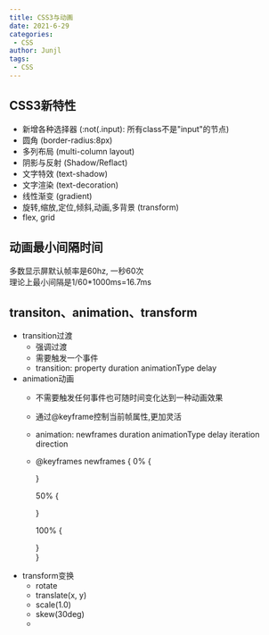 ```yaml
---
title: CSS3与动画
date: 2021-6-29
categories:
 - CSS
author: Junjl
tags:
 - CSS
---
```


## CSS3新特性
* 新增各种选择器 (:not(.input): 所有class不是"input"的节点)
* 圆角 (border-radius:8px)
* 多列布局 (multi-column layout)
* 阴影与反射 (Shadow/Reflact)
* 文字特效 (text-shadow)
* 文字渲染 (text-decoration)
* 线性渐变 (gradient)
* 旋转,缩放,定位,倾斜,动画,多背景 (transform)
* flex, grid

## 动画最小间隔时间
多数显示屏默认帧率是60hz, 一秒60次  
理论上最小间隔是1/60*1000ms=16.7ms

## transiton、animation、transform
* transition过渡
  - 强调过渡
  - 需要触发一个事件
  - transition: property duration animationType delay
* animation动画
  - 不需要触发任何事件也可随时间变化达到一种动画效果
  - 通过@keyframe控制当前帧属性,更加灵活
  - animation: newframes duration animationType delay iteration direction
  - @keyframes newframes {
    0% {

    }

    50% {

    }

    100% {

    }  
  }
* transform变换
  - rotate
  - translate(x, y)
  - scale(1.0)
  - skew(30deg)
  - 